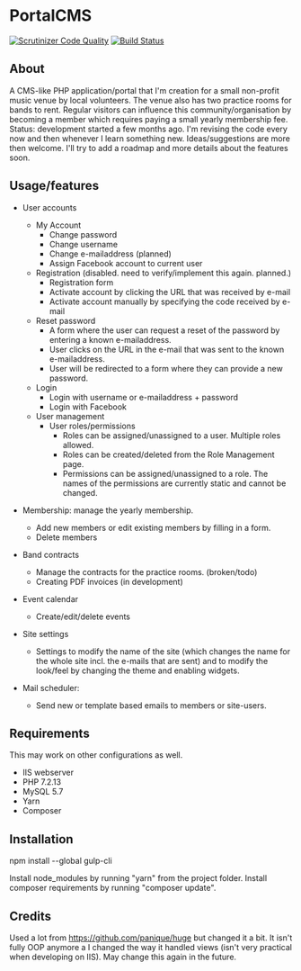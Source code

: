 # PortalCMS

[![Scrutinizer Code Quality](https://scrutinizer-ci.com/g/victorwitkamp/PortalCMS/badges/quality-score.png?b=master)](https://scrutinizer-ci.com/g/victorwitkamp/PortalCMS/?branch=master)
[![Build Status](https://scrutinizer-ci.com/g/victorwitkamp/PortalCMS/badges/build.png?b=master)](https://scrutinizer-ci.com/g/victorwitkamp/PortalCMS/build-status/master)

## About

A CMS-like PHP application/portal that I'm creation for a small non-profit music venue by local volunteers. The venue also has two practice rooms for bands to rent. Regular visitors can influence this community/organisation by becoming a member which requires paying a small yearly membership fee. Status: development started a few months ago. I'm revising the code every now and then whenever I learn something new. Ideas/suggestions are more then welcome. I'll try to add a roadmap and more details about the features soon.

## Usage/features

- User accounts
  - My Account
    - Change password
    - Change username
    - Change e-mailaddress (planned)
    - Assign Facebook account to current user
  - Registration (disabled. need to verify/implement this again. planned.)
    - Registration form
    - Activate account by clicking the URL that was received by e-mail
    - Activate account manually by specifying the code received by e-mail
  - Reset password
    - A form where the user can request a reset of the password by entering a known e-mailaddress.
    - User clicks on the URL in the e-mail that was sent to the known e-mailaddress.
    - User will be redirected to a form where they can provide a new password.
  - Login
    - Login with username or e-mailaddress + password
    - Login with Facebook
  - User management
    - User roles/permissions
      - Roles can be assigned/unassigned to a user. Multiple roles allowed.
      - Roles can be created/deleted from the Role Management page.
      - Permissions can be assigned/unassigned to a role. The names of the permissions are currently static and cannot be changed.

- Membership: manage the yearly membership.
  - Add new members or edit existing members by filling in a form.
  - Delete members
- Band contracts
  - Manage the contracts for the practice rooms. (broken/todo)
  - Creating PDF invoices (in development)
- Event calendar
  - Create/edit/delete events
- Site settings
  - Settings to modify the name of the site (which changes the name for the whole site incl. the e-mails that are sent) and to modify the look/feel by changing the theme and enabling widgets.
- Mail scheduler:
  - Send new or template based emails to members or site-users.

## Requirements

This may work on other configurations as well.

- IIS webserver
- PHP 7.2.13
- MySQL 5.7
- Yarn
- Composer

## Installation

npm install --global gulp-cli


Install node_modules by running "yarn" from the project folder.
Install composer requirements by running "composer update".

## Credits

Used a lot from <https://github.com/panique/huge> but changed it a bit. It isn't fully OOP anymore a I changed the way it handled views (isn't very practical when developing on IIS). May change this again in the future.
